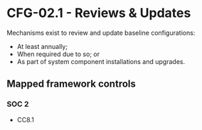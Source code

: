 # CFG-02.1 - Reviews & Updates
Mechanisms exist to review and update baseline configurations:
 - At least annually;
 - When required due to so; or
 - As part of system component installations and upgrades.
## Mapped framework controls
### SOC 2
- CC8.1